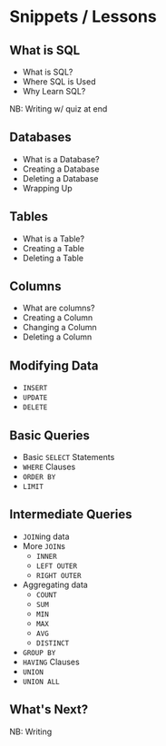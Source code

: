 # Snippets / Lessons

## What is SQL

* What is SQL?
* Where SQL is Used
* Why Learn SQL?

NB: Writing w/ quiz at end

## Databases
* What is a Database?
* Creating a Database
* Deleting a Database
* Wrapping Up

## Tables
* What is a Table?
* Creating a Table
* Deleting a Table

## Columns
* What are columns?
* Creating a Column
* Changing a Column
* Deleting a Column

## Modifying Data
* `INSERT`
* `UPDATE`
* `DELETE`

## Basic Queries
* Basic `SELECT` Statements
* `WHERE` Clauses
* `ORDER BY`
* `LIMIT`

## Intermediate Queries
* `JOIN`ing data
* More `JOIN`s
    * `INNER`
    * `LEFT OUTER`
    * `RIGHT OUTER`
* Aggregating data
   * `COUNT`
   * `SUM`
   * `MIN`
   * `MAX`
   * `AVG`
   * `DISTINCT`
* `GROUP BY`
* `HAVING` Clauses
* `UNION`
* `UNION ALL`

## What's Next?
NB: Writing
